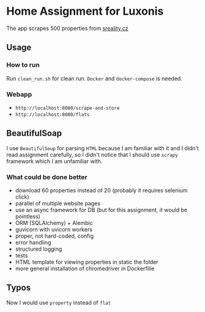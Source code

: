# Home Assignment for Luxonis

The app scrapes 500 properties from [sreality.cz](https://sreality.cz)

## Usage

### How to run
Run `clean_run.sh` for clean run. `Docker` and `docker-compose` is needed.

### Webapp
* `http://localhost:8080/scrape-and-store`
* `http://localhost:8080/flats`


## BeautifulSoap
I use `BeautifulSoup` for parsing `HTML` because I am familiar with it and I didn't read assignment carefully, so I didn't notice that I should use `scrapy` framework which I am unfamiliar with.

### What could be done better
* download 60 properties instead of 20 (probably it requires selenium click)
* parallel of multiple website pages
* use an async framework for DB (but for this assignment, it would be pointless)
* ORM (SQLAlchemy) + Alembic
* guvicorn with uvicorn workers
* proper, not hard-coded, config
* error handling
* structured logging
* tests
* HTML template for viewing properties in static the folder
* more general installation of chromedriver in Dockerfilie

## Typos
Now I would use `property` instead of `flat`
